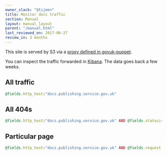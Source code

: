```yaml
---
owner_slack: "@tijmen"
title: Monitor docs traffic
section: Manual
layout: manual_layout
parent: "/manual.html"
last_reviewed_on: 2017-06-27
review_in: 3 months
---
```


This site is served by S3 via a [proxy defined in govuk-puppet][proxy].

You can inspect the traffic forwarded in [Kibana][kibana]. The data goes back a few weeks.

## All traffic

```rb
@fields.http_host:"docs.publishing.service.gov.uk"
```

## All 404s

```rb
@fields.http_host:"docs.publishing.service.gov.uk" AND @fields.status:404
```

## Particular page

```rb
@fields.http_host:"docs.publishing.service.gov.uk" AND @fields.request:"/manual/emergency-publishing.html"
```

[proxy]: https://github.com/alphagov/govuk-puppet/blob/d9f32be24890a47e0ed7368efccec7fb70ecab50/modules/govuk/manifests/node/s_backend_lb.pp#L132-L139
[kibana]: https://kibana.publishing.service.gov.uk/
